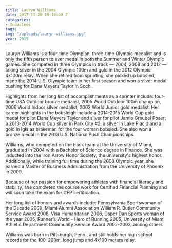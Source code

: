 ```yaml
---
title: Lauryn Williams
date: 2017-11-20 15:10:00 Z
categories:
- Inductees
tags:
img: "/uploads/lauryn-williams.jpg"
year: 2015
---
```

Lauryn Williams is a four-time Olympian, three-time Olympic medalist and is only the fifth person to ever medal in both the Summer and Winter Olympic games. She competed in three Olympics in track — 2004, 2008 and 2012 — taking silver in the 2004 Olympic 100m and gold in the 2012 Olympic 4x100m relay. When she retired from sprinting, she picked up bobsled, made the 2014 U.S. Olympic team in her first season and won a silver medal pushing for Elana Meyers Taylor in Sochi.

Highlights from her long list of accomplishments as a sprinter include: four-time USA Outdoor bronze medalist, 2005 World Outdoor 100m champion, 2006 World Indoor silver medalist, 2002 World Junior gold medalist. Her career highlights in the bobsleigh include a 2014-2015 World Cup gold medal for pilot Elana Meyers Taylor and silver for pilot Jamie Greubel Poser; a 2013-2014 World Cup silver in Park City #2, a silver in Lake Placid and a gold in Igls as brakeman for the four woman bobsled. She also won a bronze medal in the 2013 U.S. National Push Championships.

Williams, who competed on the track team at the University of Miami, graduated in 2004 with a Bachelor of Science degree in Finance.  She was inducted into the Iron Arrow Honor Society, the university's highest honor. Additionally, while training full time during the 2008 Olympic year, she earned a Master of Business Administration from the University of Phoenix in 2009.

Because of her passion for empowering athletes with financial literacy and stability, she completed the course work for Certified Financial Planning and will soon take the exam for CFP certification. 

Her long list of honors and awards include: Pennsylvania Sportswoman of the Decade 2009, Miami Alumni Association William R. Butler Community Service Award 2008, Visa Humanitarian 2006, Daper Dan Sports woman of the year 2005, Runner’s World - Hero of Running 2005, University of Miami Athletic Department Community Service Award 2002-2003, among others.

Williams was born in Pittsburgh, Penn., and still holds her high school records for the 100, 200m, long jump and 4x100 meters relay.



